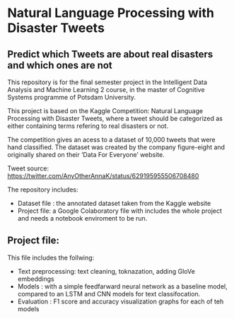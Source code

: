 # Natural Language Processing with Disaster Tweets
## Predict which Tweets are about real disasters and which ones are not
This repository is for the final semester project in the Intelligent Data Analysis and Machine Learning 2 course, in the master of Cognitive Systems programme of Potsdam University.

This project is based on the Kaggle Competition: Natural Language Processing with Disaster Tweets, where a tweet should be categorized as either containing terms refering to real disasters or not.

The competition gives an acess to a dataset of 10,000 tweets that were hand classified. The dataset was created by the company figure-eight and originally shared on their ‘Data For Everyone’ website.

Tweet source: https://twitter.com/AnyOtherAnnaK/status/629195955506708480

The repository includes:
- Dataset file : the annotated dataset taken from the Kaggle website 
- Project file: a Google Colaboratory file with includes the whole project and needs a notebook enviroment to be run.


## Project file:
This file includes the follwing: 
- Text preprocessing: text cleaning, toknazation, adding GloVe embeddings 
- Models : with a simple feedfarward neural network as a baseline model, compared to an LSTM and CNN models for text classifocation.
- Evaluation : F1 score and accuracy visualization graphs for each of teh models 



